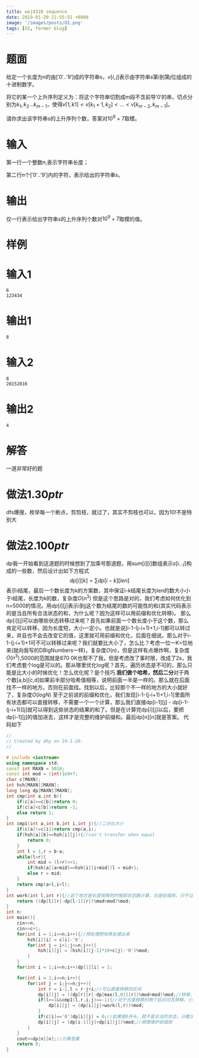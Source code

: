 ```yaml
---
title: woj4320 sequence
date: 2019-01-20 21:55:51 +0800
image: '/images/posts/OI.png'
tags: [OI, former blog]
---
```


# 题面
给定一个长度为$n$的由$[′0′..′9′]$成的字符串s$，v[i,j]$表示由字符串$s$第i到第$j$位组成的十进制数字。

将它的某一个上升序列定义为：将这个字符串切割成m段不含前导′0′的串，切点分别为$k_1,k_2...k_{m−1}$，使得$v[1,k1]<v[k_1+1,k_2]<...<v[k_{m−2},k_{m−1}]$。

请你求出该字符串s的上升序列个数，答案对$10^9+7$取模。
# 输入
第一行一个整数$n$,表示字符串长度；

第二行$n$个$[′0′..′9′]$内的字符，表示给出的字符串$s$。
# 输出
仅一行表示给出字符串$s$的上升序列个数对$10^9+7$取模的值。
# 样例
#  输入1
```
6
123434
```
#  输出1
```
8
```
#  输入2
```
8
20152016
```
# 输出2
```
4
```
# 解答
一道非常好的题
# 做法1.$30 ptr$
dfs爆搜，枚举每一个断点，剪剪枝，就过了，其实不剪枝也可以，因为$10!$不是特别大
# 做法2.$100ptr$
dp我一开始看到这道题的时候想到了加乘号那道题，用$sum[i][i]$数组表示$s[i...j]$构成的一些数，然后设计出如下方程式
$$dp[i][k] = \sum dp[i-k][len]$$
表示i结尾，最后一个数长度为k的方案数，其中保证i-k结尾长度为len的数大小小于i结尾，长度为k的数，复杂度$O(n^3)$
但是这个思路是对的，我们考虑如何优化到n=5000的情况。用$dp[i][j]$表示i到j这个数为结尾的数的可能性的和(其实代码表示的是当且所有合法状态的和，为什么呢？因为这样可以用前缀和优化转移)。
那么dp[i][j]可以由哪些状态转移过来呢？首先如果前面一个数长度小于这个数，那么肯定可以转移，因为长度短，大小一定小。也就是说[i-1-(j-i+1)+1,i-1]都可以转过来，并且也不会去改变它的值，这里就可用前缀和优化，后面在细说。那么对于i-1-(j-i+1)+1可不可以转移过来呢？我们就要比大小了，怎么比？考虑一位一K=位地来(就向我写的DBigNumbers一样)，复杂度$O(n)$，但是这样有点爆炸啊，复杂度$O(n^3)$,5000的范围就是870
0K也帮不了我，但是考虑改了事时限，改成了2s，我们考虑套个log是可以的。那从哪里优化log呢？首先，遍历状态是不可的，那么只能是比大小的时候优化！怎么优化呢？是个技巧.**我们做个哈希，然后二分**对于两个数[a,b][c,d]如果前半部分哈希值相等，说明前面一半是一样的。那么就在后面找不一样的地方。否则在前面找。找到以后，比较那个不一样的地方的大小就好了，复杂度$O(logN)$
至于之前说的前缀和优化，我们发现[i-1-(j-i+1)+1,i-1]里面所有状态都可以直接转移，不需要一个一个计算，那么我们直接dp[i-1][j] - dp[i-1-(j-i+1)][j]就可以得到这些状态的结果的和了。但是在计算完dp[i][j]以后，要把dp[i-1][j]的值加进去，这样才是完整的维护前缀和。最后dp[n][n]就是答案。
代码如下
```cpp
//
// Created by dhy on 19-1-20.
//

# include <iostream>
using namespace std;
const int MAXN = 5010;
const int mod = (int)1e9+7;
char c[MAXN];
int hsh[MAXN][MAXN];
long long dp[MAXN][MAXN];
int cmp(int a,int b){
    if(c[a]==c[b])return 0;
    if(c[a]<c[b])return -1;
    else return 1;
}
int cmp1(int a,int b,int i,int j){//二分比大小
    if(c[a]!=c[i])return cmp(a,i);
    if(hsh[a][b]==hsh[i][j]){//can't transfer when equal
        return 0;
    }
    int l = 1,r = b-a;
    while(l<r){
        int mid = (l+r)>>1;
        if(hsh[a][a+mid]==hsh[i][i+mid])l = mid+1;
        else r = mid;
    }
    return cmp(a+l,i+l);
}
int work(int l,int r){//这个地方是长度相等的时候即状态数计算，也是前缀和，只不过为了方便，打成函数
    return ((dp[l][r]-dp[l-1][r])%mod+mod)%mod;
}
int n;
int main(){
    cin>>n;
    cin>>c+1;
    for(int i = 1;i<=n;i++){//预处理把哈希处理出来
        hsh[i][i] = c[i]-'0';
        for(int j = i+1;j<=n;j++){
            hsh[i][j] = (hsh[i][j-1]*10+c[j]-'0')%mod;
        }
    }
    for(int i = 1;i<=n;i++)dp[1][i] = 1;

    for(int i = 2;i<=n;i++){
        for(int j = i;j<=n;j++){
            int r = i-1,l = r-j+i;//可以直接转移的区间
            dp[i][j] = ((dp[r][r]-dp[max(l,0)][r])%mod+mod)%mod;//转移，前缀和优化
            if(l>=1&&cmp1(l,r,i,j)==-1){//对于长度相等的两个区间可否转移，小于即可转移
                dp[i][j] = (dp[i][j]+work(l,r))%mod;
            }
            if(c[i]=='0')dp[i][j] = 0;//如果是0开头，就不是合法的状态，计数清空
            dp[i][j] = (dp[i-1][j]+dp[i][j])%mod;//顺便维护前缀和
        }
    }
    cout<<dp[n][n];//计算答案
    return 0;
}
```